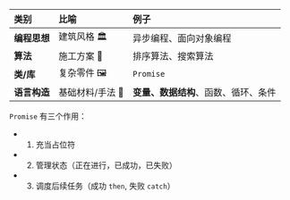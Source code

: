 | 类别 | 比喻 | 例子 |
| :--- | :--- | :--- |
| **编程思想** | 建筑风格 🏛️ | 异步编程、面向对象编程 |
| **算法** | 施工方案 📜 | 排序算法、搜索算法 |
| **类/库** | 复杂零件 🖼️ | `Promise` |
| **语言构造** | 基础材料/手法 🧱 | **变量、数据结构**、函数、循环、条件 |

`Promise` 有三个作用：
- 1. 充当占位符  
- 2. 管理状态（正在进行，已成功，已失败）  
- 3. 调度后续任务（成功 `then`, 失败 `catch`）